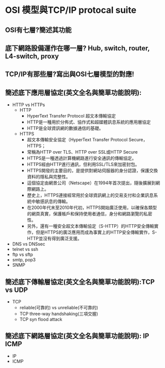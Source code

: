 # OSI 模型與TCP/IP protocal suite

## OSI有七層?簡述其功能

## 底下網路設備運作在哪一層? Hub, switch, router, L4-switch, proxy
## TCP/IP有那些層?寫出與OSI七層模型的對應!

## 簡述底下應用層協定(英文全名與簡單功能說明):
- HTTP vs HTTPs
  - HTTP
    - HyperText Transfer Protocol 超文本傳輸協定
    - HTTP是一種用於分佈式、協作式和超媒體訊息系統的應用層協定
    - HTTP是全球資訊網的數據通信的基礎。
  - HTTPS
    - 超文本傳輸安全協定（HyperText Transfer Protocol Secure，HTTPS；
    - 常稱為HTTP over TLS、HTTP over SSL或HTTP Secure
    - HTTPS是一種透過計算機網路進行安全通訊的傳輸協定。
    - HTTPS經由HTTP進行通訊，但利用SSL/TLS來加密封包。
    - HTTPS開發的主要目的，是提供對網站伺服器的身分認證，保護交換資料的隱私與完整性。
    - 這個協定由網景公司（Netscape）在1994年首次提出，隨後擴展到網際網路上。
    - 歷史上，HTTPS連接經常用於全球資訊網上的交易支付和企業訊息系統中敏感訊息的傳輸。
    - 在2000年代末至2010年代初，HTTPS開始廣泛使用，以確保各類型的網頁真實，保護帳戶和保持使用者通信，身分和網路瀏覽的私密性。
    - 另外，還有一種安全超文本傳輸協定（S-HTTP）的HTTP安全傳輸實作，但是HTTPS的廣泛應用而成為事實上的HTTP安全傳輸實作，S-HTTP並沒有得到廣泛支援。 
- DNS vs DNSsec
- telnet vs ssh
- ftp vs sftp
- smtp, pop3
- SNMP

## 簡述底下傳輸層協定(英文全名與簡單功能說明):TCP vs UDP
- TCP
  - reliable(可靠的) vs unreliable(不可靠的)
  - TCP three-way handshaking(三項交握)  
  - TCP syn flood attack

## 簡述底下網路層協定(英文全名與簡單功能說明): IP   ICMP
- IP
- ICMP
